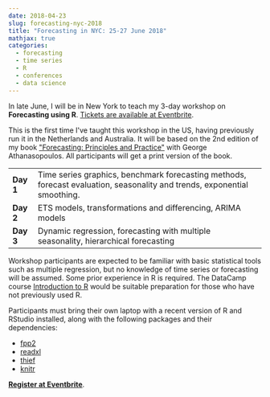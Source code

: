 ```yaml
---
date: 2018-04-23
slug: forecasting-nyc-2018
title: "Forecasting in NYC: 25-27 June 2018"
mathjax: true
categories:
  - forecasting
  - time series
  - R
  - conferences
  - data science
---
```


In late June, I will be in New York to teach my 3-day workshop on **Forecasting using R**. [Tickets are available at Eventbrite](https://www.eventbrite.com/e/learn-time-series-forecasting-with-rob-hyndman-tickets-45083602268).

This is the first time I've taught this workshop in the US, having previously run it in the Netherlands and Australia. It will be based on the 2nd edition of my book ["Forecasting: Principles and Practice"](https://OTexts.org/fpp2/) with George Athanasopoulos. All participants will get a print version of the book.

<table>
  <tr>
    <td width=10%><b>Day 1</b></td>
    <td>Time series graphics, benchmark forecasting methods, forecast evaluation, seasonality and trends, exponential smoothing.</td>
  </tr>
  <tr>
    <td><b>Day 2</b></td>
    <td>ETS models, transformations and differencing, ARIMA models</td>
  </tr>
  <tr>
    <td><b>Day 3</b></td>
    <td>Dynamic regression, forecasting with multiple seasonality, hierarchical forecasting</td>
  </tr>
</table>

Workshop participants are expected to be familiar with basic statistical tools such as multiple regression, but no knowledge of time series or forecasting will be assumed.  Some prior experience in R is required. The DataCamp course [Introduction to R](https://www.datacamp.com/courses/free-introduction-to-r) would be suitable preparation for those who have not previously used R.

Participants must bring their own laptop with a recent version of R and RStudio installed, along with the following packages and their dependencies:

  * [fpp2](https://cran.r-project.org/package=fpp2)
  * [readxl](https://cran.r-project.org/package=readxl)
  * [thief](https://cran.r-project.org/package=thief)
  * [knitr](https://cran.r-project.org/package=knitr)

[**Register at Eventbrite**](https://www.eventbrite.com/e/learn-time-series-forecasting-with-rob-hyndman-tickets-45083602268).
